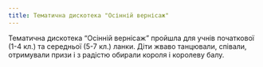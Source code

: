 ```yaml
---
title: Тематична дискотека "Осінній вернісаж"
---
```


Тематична дискотека “Осінній вернісаж” пройшла для учнів початкової (1-4 кл.) та середньої (5-7 кл.) ланки. Діти жваво танцювали, співали, отримували призи і з радістю обирали короля і королеву балу.

<slideshow id="72157649325467933"></slideshow>
